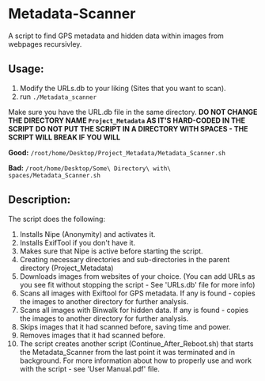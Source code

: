 # Metadata-Scanner                                                                      
A script to find GPS metadata and hidden data within images from webpages recursivley.

## Usage:
  1. Modify the URLs.db to your liking (Sites that you want to scan).
  2. run `./Metadata_scanner`
  
  Make sure you have the URL.db file in the same directory.
  **DO NOT CHANGE THE DIRECTORY NAME `Project_Metadata` AS IT'S HARD-CODED IN THE SCRIPT**
  **DO NOT PUT THE SCRIPT IN A DIRECTORY WITH SPACES - THE SCRIPT WILL BREAK IF YOU WILL**
  
  **Good:**
    `/root/home/Desktop/Project_Metadata/Metadata_Scanner.sh`
  
  **Bad:**
    `/root/home/Desktop/Some\ Directory\ with\ spaces/Metadata_Scanner.sh`

## Description:
The script does the following:
1.  Installs Nipe (Anonymity) and activates it.
2.  Installs ExifTool if you don't have it.
3.  Makes sure that Nipe is active before starting the script.
4.  Creating necessary directories and sub-directories in the parent directory (Project_Metadata)
5.  Downloads images from websites of your choice. (You can add URLs as you see fit without stopping the script - See 'URLs.db' file for more info)
6.  Scans all images with Exiftool for GPS metadata. If any is found - copies the images to another directory for further analysis.
7.  Scans all images with Binwalk for hidden data. If any is found - copies the images to another directory for further analysis.
8.  Skips images that it had scanned before, saving time and power.
9.  Removes images that it had scanned before.
10. The script creates another script (Continue_After_Reboot.sh) that starts the Metadata_Scanner from the last point it was terminated and in background.
For more information about how to properly use and work with the script - see 'User Manual.pdf' file.
